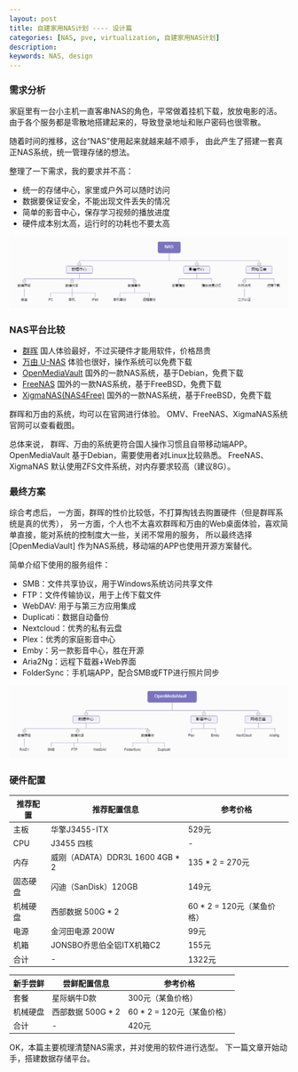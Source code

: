 ```yaml
---
layout: post
title: 自建家用NAS计划 ---- 设计篇
categories: [NAS, pve, virtualization, 自建家用NAS计划]
description: 
keywords: NAS, design
---
```


### 需求分析
家庭里有一台小主机一直客串NAS的角色，平常做着挂机下载，放放电影的活。
由于各个服务都是零散地搭建起来的，导致登录地址和账户密码也很零散。

随着时间的推移，这台“NAS”使用起来就越来越不顺手，
由此产生了搭建一套真正NAS系统，统一管理存储的想法。

整理了一下需求，我的要求并不高：
- 统一的存储中心，家里或户外可以随时访问
- 数据要保证安全，不能出现文件丢失的情况
- 简单的影音中心，保存学习视频的播放进度
- 硬件成本别太高，运行时的功耗也不要太高

![](/images/blog/2019-06-05-proxmox-nas-design/nas.png)


### NAS平台比较
- [群晖](https://demo.synology.cn/zh-cn) 国人体验最好，不过买硬件才能用软件，价格昂贵
- [万由 U-NAS](http://www.u-nas.cn/products-uns-os.html) 体验也很好，操作系统可以免费下载
- [OpenMediaVault](https://www.openmediavault.org/) 国外的一款NAS系统，基于Debian，免费下载
- [FreeNAS](https://www.freenas.org/) 国外的一款NAS系统，基于FreeBSD，免费下载
- [XigmaNAS(NAS4Free)](https://www.xigmanas.com/) 国外的一款NAS系统，基于FreeBSD，免费下载

群晖和万由的系统，均可以在官网进行体验。
OMV、FreeNAS、XigmaNAS系统官网可以查看截图。

总体来说，
群晖、万由的系统更符合国人操作习惯且自带移动端APP。
OpenMediaVault 基于Debian，需要使用者对Linux比较熟悉。
FreeNAS、XigmaNAS 默认使用ZFS文件系统，对内存要求较高（建议8G）。


### 最终方案
综合考虑后，
一方面，群晖的性价比较低，不打算掏钱去购置硬件（但是群晖系统是真的优秀），
另一方面，个人也不太喜欢群晖和万由的Web桌面体验，喜欢简单直接，能对系统的控制度大一些，关闭不常用的服务，
所以最终选择 [OpenMediaVault] 作为NAS系统，移动端的APP也使用开源方案替代。

简单介绍下使用的服务组件：
- SMB：文件共享协议，用于Windows系统访问共享文件
- FTP：文件传输协议，用于上传下载文件
- WebDAV: 用于与第三方应用集成
- Duplicati：数据自动备份
- Nextcloud：优秀的私有云盘
- Plex：优秀的家庭影音中心
- Emby：另一款影音中心，胜在开源
- Aria2Ng：远程下载器+Web界面
- FolderSync：手机端APP，配合SMB或FTP进行照片同步

![](/images/blog/2019-06-05-proxmox-nas-design/nas-omv.png)


### 硬件配置

| 推荐配置 | 推荐配置信息                    | 参考价格                   |
| -------- | ------------------------------- | -------------------------- |
| 主板     | 华擎J3455-ITX                   | 529元                      |
| CPU      | J3455 四核                      | -                          |
| 内存     | 威刚（ADATA）DDR3L 1600 4GB * 2 | 135 * 2 = 270元            |
| 固态硬盘 | 闪迪（SanDisk）120GB            | 149元                      |
| 机械硬盘 | 西部数据 500G * 2               | 60 * 2 = 120元（某鱼价格） |
| 电源     | 金河田电源 200W                 | 99元                       |
| 机箱     | JONSBO乔思伯全铝ITX机箱C2       | 155元                      |
| 合计     | -                               | 1322元                     |


| 新手尝鲜 | 尝鲜配置信息      | 参考价格                   |
| -------- | ----------------- | -------------------------- |
| 套餐     | 星际蜗牛D款       | 300元（某鱼价格）          |
| 机械硬盘 | 西部数据 500G * 2 | 60 * 2 = 120元（某鱼价格） |
| 合计     | -                 | 420元                      |



OK，本篇主要梳理清楚NAS需求，并对使用的软件进行选型。
下一篇文章开始动手，搭建数据存储平台。


